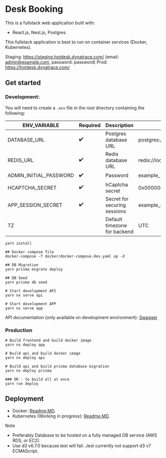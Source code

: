 # Desk Booking

This is a fullstack web application built with:

- React.js, Nest.js, Postgres

This fullstack application is best to run on container services (Docker, Kubernetes).

Staging: https://staging.hotdesk.dynatrace.com/ (email: admin@example.com, password: password)
Prod: https://hotdesk.dynatrace.com/

## Get started

### Development:

You will need to create a `.env` file in the root directory containing the following:

| ENV_VARIABLE           | Required | Description                  | Example                                    |
| ---------------------- | -------- | ---------------------------- | ------------------------------------------ |
| DATABASE_URL           | ✔️       | Postgres database URL        | postgres://user:pass@host:port/db          |
| REDIS_URL              | ✔️       | Redis database URL           | redis://localhost:6379                     |
| ADMIN_INITIAL_PASSWORD | ✔️       | Password                     | example_password                           |
| HCAPTCHA_SECRET        | ✔️       | hCaptcha secret              | 0x0000000000000000000000000000000000000000 |
| APP_SESSION_SECRET     | ✔️       | Secret for securing sessions | example_secret                             |
| TZ                     |          | Default timezone for backend | UTC                                        |

```
yarn install

## Docker compose file
docker-compose -f docker/docker-compose.dev.yaml up -d

## DB Migration
yarn prisma migrate deploy

## DB Seed
yarn prisma db seed

# Start development API
yarn nx serve api

# Start development APP
yarn nx serve app
```

API documentation (only available on development environment): [Swagger](http://localhost:4200/api)

### Production

```
# Build frontend and build docker image
yarn nx deploy app

# Build api and build docker image
yarn nx deploy api

# Build api and build prisma database migration
yarn nx deploy prisma

### OR - to build all at once
yarn run deploy
```

## Deployment

- Docker: [Readme.MD](/docker/readme.md).
- Kubernetes (Working in progress): [Readme.MD](/kubernetes/readme.md).

Note

- Preferably Database to be hosted on a fully managed DB service (AWS RDS, or EC2).
- Use d3 v6.7.0 because test will fail. Jest currently not support d3 v7 ECMAScript.
